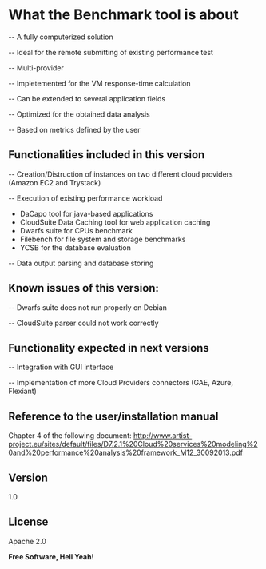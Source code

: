 What the Benchmark tool is about
==================


-- A fully computerized solution
 	
-- Ideal for the remote submitting of existing performance test
 
-- Multi-provider
	
-- Impletemented for the VM response-time calculation
 	
-- Can be extended to several application fields

-- Optimized for the obtained data analysis
 	
-- Based on metrics defined by the user


Functionalities included in this version
----

-- 	Creation/Distruction of instances on two different cloud providers (Amazon EC2 and Trystack)

-- Execution of existing performance workload
- DaCapo tool for java-based applications
- CloudSuite Data Caching tool for web application caching
- Dwarfs suite for CPUs benchmark
- Filebench for file system and storage benchmarks
- YCSB for the database evaluation
    
-- Data output parsing and database storing 


Known issues of this version:
----
-- Dwarfs suite does not run properly on Debian

-- CloudSuite parser could not work correctly



Functionality expected in next versions
----
-- Integration with GUI interface

-- Implementation of more Cloud Providers connectors (GAE, Azure, Flexiant)

Reference to the user/installation manual
----
Chapter 4 of the following document: http://www.artist-project.eu/sites/default/files/D7.2.1%20Cloud%20services%20modeling%20and%20performance%20analysis%20framework_M12_30092013.pdf

Version
----

1.0

License
----

Apache 2.0


**Free Software, Hell Yeah!**

